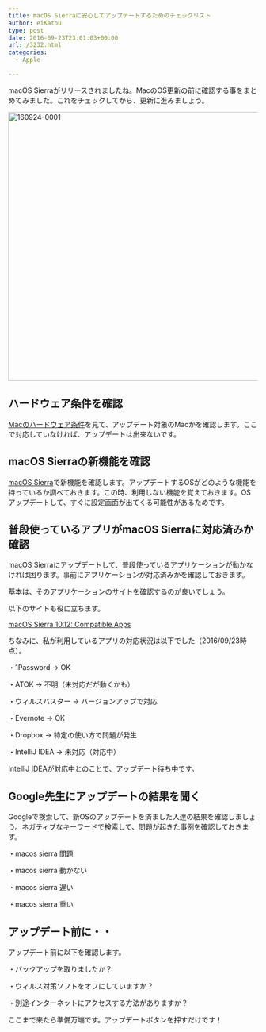 ```yaml
---
title: macOS Sierraに安心してアップデートするためのチェックリスト
author: eiKatou
type: post
date: 2016-09-23T23:01:03+00:00
url: /3232.html
categories:
  - Apple

---
```

macOS Sierraがリリースされましたね。MacのOS更新の前に確認する事をまとめてみました。これをチェックしてから、更新に進みましょう。

<img src="http://eikatou.net/blog/wp-content/uploads/2016/09/160924-0001.jpg" alt="160924-0001" width="800" height="542" class="alignnone size-full wp-image-3235" srcset="/uploads/2016/09/160924-0001.jpg 800w, /uploads/2016/09/160924-0001-300x203.jpg 300w, /uploads/2016/09/160924-0001-768x520.jpg 768w, /uploads/2016/09/160924-0001-443x300.jpg 443w" sizes="(max-width: 800px) 100vw, 800px" />

## ハードウェア条件を確認

<a href="http://www.apple.com/jp/macos/how-to-upgrade/#hardware-requirements" target="_blank">Macのハードウェア条件</a>を見て、アップデート対象のMacかを確認します。ここで対応していなければ、アップデートは出来ないです。

## macOS Sierraの新機能を確認

<a href="http://www.apple.com/jp/macos/sierra/" target="_blank">macOS Sierra</a>で新機能を確認します。アップデートするOSがどのような機能を持っているか調べておきます。この時、利用しない機能を覚えておきます。OSアップデートして、すぐに設定画面が出てくる可能性があるためです。

## 普段使っているアプリがmacOS Sierraに対応済みか確認

macOS Sierraにアップデートして、普段使っているアプリケーションが動かなければ困ります。事前にアプリケーションが対応済みかを確認しておきます。

基本は、そのアプリケーションのサイトを確認するのが良いでしょう。
  
以下のサイトも役に立ちます。
  
<a href="http://forums.macrumors.com/threads/macos-sierra-10-12-compatible-apps.1977335/" target="_blank">macOS Sierra 10.12: Compatible Apps</a>

ちなみに、私が利用しているアプリの対応状況は以下でした（2016/09/23時点）。
  
・1Password -> OK
  
・ATOK -> 不明（未対応だが動くかも）
  
・ウィルスバスター -> バージョンアップで対応
  
・Evernote -> OK
  
・Dropbox -> 特定の使い方で問題が発生
  
・IntelliJ IDEA -> 未対応（対応中）

IntelliJ IDEAが対応中とのことで、アップデート待ち中です。

## Google先生にアップデートの結果を聞く

Googleで検索して、新OSのアップデートを済ました人達の結果を確認しましょう。ネガティブなキーワードで検索して、問題が起きた事例を確認しておきます。
  
・macos sierra 問題
  
・macos sierra 動かない
  
・macos sierra 遅い
  
・macos sierra 重い 

## アップデート前に・・

アップデート前に以下を確認します。
  
・バックアップを取りましたか？
  
・ウィルス対策ソフトをオフにしていますか？
  
・別途インターネットにアクセスする方法がありますか？

ここまで来たら準備万端です。アップデートボタンを押すだけです！
